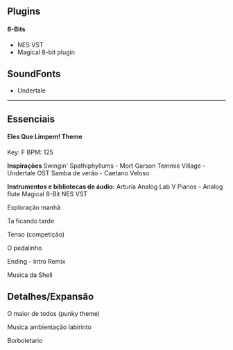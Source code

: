
## Plugins

#### 8-Bits
- NES VST
- Magical 8-bit plugin



## SoundFonts
- Undertale




---
## Essenciais


#### Eles Que Limpem! Theme
Key: F
BPM: 125

**Inspirações**
Swingin' Spathiphyllums - Mort Garson
Temmie Village - Undertale OST
Samba de verão - Caetano Veloso

**Instrumentos e bibliotecas de áudio:**
Arturia Analog Lab V 
	Pianos - Analog flute
Magical 8-Bit
NES VST


Exploração manhã 

Ta ficando tarde  

Tenso (competição)

O pedalinho 

Ending - Intro Remix

Musica da Shell


## Detalhes/Expansão

O maior de todos (punky theme)

Musica ambientação labirinto

Borboletario